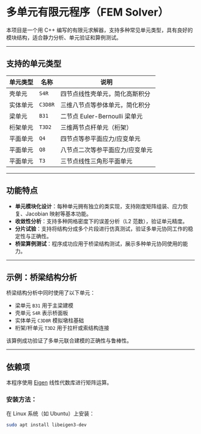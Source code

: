 # 多单元有限元程序（FEM Solver）

本项目是一个用 C++ 编写的有限元求解器，支持多种常见单元类型，具有良好的模块结构，适合静力分析、单元验证和算例测试。

---

## 支持的单元类型

| 单元类型 | 名称    | 说明                                  |
|----------|---------|---------------------------------------|
| 壳单元   | `S4R`   | 四节点线性壳单元，简化高斯积分        |
| 实体单元 | `C3D8R` | 三维八节点等参体单元，简化积分         |
| 梁单元   | `B31`   | 二节点 Euler-Bernoulli 梁单元         |
| 桁架单元 | `T3D2`  | 三维两节点杆单元（桁架）              |
| 平面单元 | `Q4`    | 四节点等参平面应力/应变单元           |
| 平面单元 | `Q8`    | 八节点二次等参平面应力/应变单元       |
| 平面单元 | `T3`    | 三节点线性三角形平面单元              |

---

## 功能特点

- **单元模块化设计**：每种单元拥有独立的类实现，支持刚度矩阵组装、应力恢复、Jacobian 映射等基本功能。
- **收敛性分析**：支持多种网格密度下的误差分析（L2 范数），验证单元精度。
- **分片试验**：支持将结构分成多个片段进行仿真测试，验证多单元协同工作的稳定性与正确性。
- **桥梁算例测试**：程序成功应用于桥梁结构测试，展示多种单元协同使用的能力。

---

## 示例：桥梁结构分析

桥梁结构分析中同时使用了以下单元：
- 梁单元 `B31` 用于主梁建模
- 壳单元 `S4R` 表示桥面板
- 实体单元 `C3D8R` 模拟墩柱基础
- 桁架/杆单元 `T3D2` 用于拉杆或索结构连接

该算例成功验证了多单元联合建模的正确性与鲁棒性。

---

## 依赖项

本程序使用 [Eigen](https://eigen.tuxfamily.org/) 线性代数库进行矩阵运算。

### 安装方法：

在 Linux 系统（如 Ubuntu）上安装：

```bash
sudo apt install libeigen3-dev

